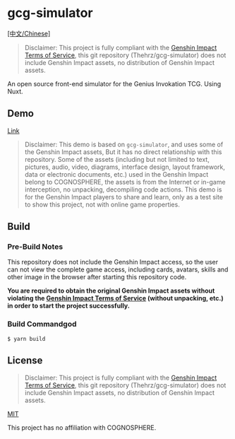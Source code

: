 # gcg-simulator

[[中文/Chinese]](https://github.com/Thehrz/gcg-simulator/blob/master/README_CN.md)

> Disclaimer: This project is fully compliant with the [Genshin Impact Terms of Service](https://genshin.hoyoverse.com/en/company/terms), this git repository (Thehrz/gcg-simulator) does not include Genshin Impact assets, no distribution of Genshin Impact assets.

An open source front-end simulator for the Genius Invokation TCG. Using Nuxt.

## Demo

[Link](gcg-simulator.nahida.work)

> Disclaimer: This demo is based on `gcg-simulator`, and uses some of the Genshin Impact assets, But it has no direct relationship with this repository. Some of the assets (including but not limited to text, pictures, audio, video, diagrams, interface design, layout framework, data or electronic documents, etc.) used in the Genshin Impact belong to COGNOSPHERE, the assets is from the Internet or in-game interception, no unpacking, decompiling code actions. This demo is for the Genshin Impact players to share and learn, only as a test site to show this project, not with online game properties.

## Build

### Pre-Build Notes

This repository does not include the Genshin Impact access, so the user can not view the complete game access, including cards, avatars, skills and other image in the browser after starting this repository code.

**You are required to obtain the original Genshin Impact assets without violating the [Genshin Impact Terms of Service](https://genshin.hoyoverse.com/en/company/terms) (without unpacking, etc.) in order to start the project successfully.**

### Build Commandgod

```shell
$ yarn build
```

## License

> Disclaimer: This project is fully compliant with the [Genshin Impact Terms of Service](https://genshin.hoyoverse.com/en/company/terms), this git repository (Thehrz/gcg-simulator) does not include Genshin Impact assets, no distribution of Genshin Impact assets.

[MIT](https://github.com/Thehrz/gcg-simulator/blob/master/LICENSE)

This project has no affiliation with COGNOSPHERE.
